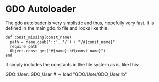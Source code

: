 # GDO Autoloader

The gdo autoloader is very simplistic and thus, hopefully very fast.
It is defined in the main gdo.rb file and looks like this.

    
    def const_missing(const_name)
      path = name.gsub('::', '/') + "/#{const_name}"
      require path
      Object.const_get("#{name}::#{const_name}")
    end


It simply includes the constants in the file system as is, like this:

GDO::User::GDO_User # => load "GDO/User/GDO_User.rb"
